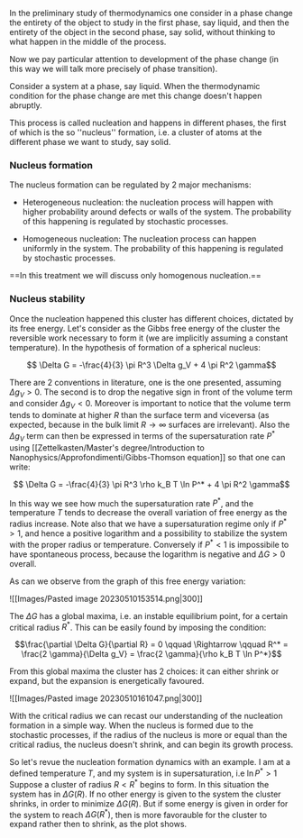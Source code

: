 In the preliminary study of thermodynamics one consider in a phase change the entirety of the object to study in the first phase, say liquid, and then the entirety of the object in the second phase, say solid, without thinking to what happen in the middle of the process.

Now we pay particular attention to development of the phase change (in this way we will talk more precisely of phase transition).

Consider a system at a phase, say liquid. When the thermodynamic condition for the phase change are met this change doesn't happen abruptly. 

This process is called nucleation and happens in different phases, the first of which is the so ''nucleus'' formation, i.e. a cluster of atoms at the different phase we want to study, say solid.

### Nucleus formation

The nucleus formation can be regulated by 2 major mechanisms:

- Heterogeneous nucleation: the nucleation process will happen with higher probability around defects or walls of the system. The probability of this happening is regulated by stochastic processes. 

- Homogeneous nucleation: The nucleation process can happen uniformly in the system. The probability of this happening is regulated by stochastic processes.

==In this treatment we will discuss only homogenous nucleation.==

### Nucleus stability

Once the nucleation happened this cluster has different choices, dictated by its free energy.
Let's consider as the Gibbs free energy of the cluster the reversible work necessary to form it (we are implicitly assuming a constant temperature). In the hypothesis of formation of a spherical nucleus:

$$ \Delta G = -\frac{4}{3} \pi R^3 \Delta g_V  + 4 \pi R^2 \gamma$$

There are 2 conventions in literature, one is the one presented, assuming $\Delta g_V >0$. The second is to drop the negative sign in front of the volume term and consider $\Delta g_V <0$.
Moreover is important to notice that the volume term tends to dominate at higher $R$ than the surface term and viceversa (as expected, because in the bulk limit $R \to \infty$ surfaces are irrelevant).
Also the $\Delta g_V$ term can then be expressed in terms of the supersaturation rate $P^*$ using [[Zettelkasten/Master's degree/Introduction to Nanophysics/Approfondimenti/Gibbs-Thomson equation]] so that one can write:

$$ \Delta G = -\frac{4}{3} \pi R^3 \rho k_B T \ln P^*  + 4 \pi R^2 \gamma$$

In this way we see how much the supersaturation rate $P^*$, and the temperature $T$ tends to decrease the overall variation of free energy as the radius increase.
Note also that we have a supersaturation regime only if $P^*>1$, and hence a positive logarithm and a possibility to stabilize the system with the proper radius or temperature. Conversely if $P^*<1$ is impossibile to have spontaneous process, because the logarithm is negative and $\Delta G >0$ overall.

As can we observe from the graph of this free energy variation:

![[Images/Pasted image 20230510153514.png|300]]

The $\Delta G$ has a global maxima, i.e. an instable equilibrium point, for a certain critical radius $R^*$.
This can be easily found by imposing the condition:

$$\frac{\partial \Delta G}{\partial R} = 0 \qquad \Rightarrow \qquad R^* = \frac{2 \gamma}{\Delta g_V}  = \frac{2 \gamma}{\rho k_B T \ln P^*}$$

From this global maxima the cluster has 2 choices: it can either shrink or expand, but the expansion is energetically favoured.

![[Images/Pasted image 20230510161047.png|300]]

With the critical radius we can recast our understanding of the nucleation formation in a simple way.
When the nucleus is formed due to the stochastic processes, if the radius of the nucleus is more or equal than the critical radius, the nucleus doesn't shrink, and can begin its growth process.

So let's revue the nucleation formation dynamics with an example.
I am at a defined temperature $T$, and my system is in supersaturation, i.e $\ln P^* >1$
Suppose a cluster of radius $R<R^*$ begins to form. In this situation the system has in $\Delta G(R)$. If no other energy is given to the system the cluster shrinks, in order to minimize $\Delta G(R)$.
But if some energy is given in order for the system to reach $\Delta G(R^*)$, then is more favorauble for the cluster to expand rather then to shrink, as the plot shows.